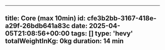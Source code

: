 ---
  title: Core (max 10min)
  id: cfe3b2bb-3167-418e-a29f-26bdb641a83c
  date: 2025-04-05T21:08:56+00:00
  tags: []
  type: 'hevy'
  totalWeightInKg: 0kg
  duration: 14 min
  ---
  